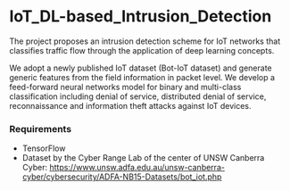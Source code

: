 # IoT_DL-based_Intrusion_Detection

The project proposes an intrusion detection scheme for IoT networks that classifies traffic flow through the application of deep learning concepts. 

We adopt a newly published IoT dataset (Bot-IoT dataset) and generate generic features from the field information in packet level. We develop a feed-forward neural networks model for binary and multi-class classification including denial of service, distributed denial of service, reconnaissance and information theft attacks against IoT devices.

### Requirements
* TensorFlow
* Dataset by the Cyber Range Lab of the center of UNSW Canberra Cyber: https://www.unsw.adfa.edu.au/unsw-canberra-cyber/cybersecurity/ADFA-NB15-Datasets/bot_iot.php
